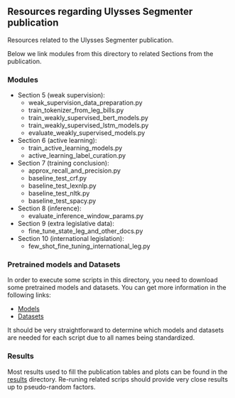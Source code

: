 ## Resources regarding Ulysses Segmenter publication

Resources related to the Ulysses Segmenter publication.

Below we link modules from this directory to related Sections from the publication.

### Modules
- Section 5 (weak supervision):
    - weak_supervision_data_preparation.py
    - train_tokenizer_from_leg_bills.py
    - train_weakly_supervised_bert_models.py
    - train_weakly_supervised_lstm_models.py
    - evaluate_weakly_supervised_models.py
- Section 6 (active learning):
    - train_active_learning_models.py
    - active_learning_label_curation.py
- Section 7 (training conclusion):
    - approx_recall_and_precision.py
    - baseline_test_crf.py
    - baseline_test_lexnlp.py
    - baseline_test_nltk.py
    - baseline_test_spacy.py
- Section 8 (inference):
    - evaluate_inference_window_params.py
- Section 9 (extra legislative data):
    - fine_tune_state_leg_and_other_docs.py
- Section 10 (international legislation):
    - few_shot_fine_tuning_international_leg.py

### Pretrained models and Datasets

In order to execute some scripts in this directory, you need to download some pretrained models and datasets.
You can get more information in the following links:

- [Models](https://github.com/ulysses-camara/ulysses-segmenter?tab=readme-ov-file#available-models)
- [Datasets](https://github.com/ulysses-camara/ulysses-segmenter?tab=readme-ov-file#train-and-evaluation-data)

It should be very straightforward to determine which models and datasets are needed for each script due to all names being standardized.

### Results

Most results used to fill the publication tables and plots can be found in the [results](./results) directory.
Re-runing related scrips should provide very close results up to pseudo-random factors.
